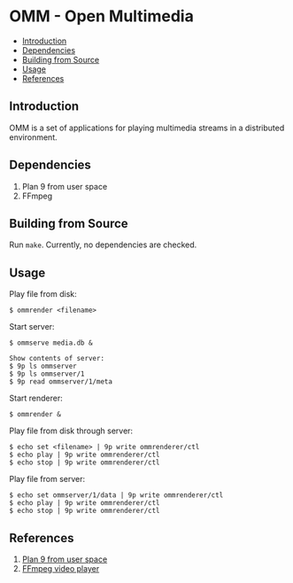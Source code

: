 # OMM - Open Multimedia

- [Introduction](https://github.com/captaingroove/omm-9p#introduction)
- [Dependencies](https://github.com/captaingroove/omm-9p#dependencies)
- [Building from Source](https://github.com/captaingroove/omm-9p#building-from-source)
- [Usage](https://github.com/captaingroove/omm-9p#usage)
- [References](https://github.com/captaingroove/omm-9p#references)

## Introduction

OMM is a set of applications for playing multimedia streams in a distributed environment.

## Dependencies

1. Plan 9 from user space
2. FFmpeg

## Building from Source

Run `make`. Currently, no dependencies are checked.

## Usage

Play file from disk:
```
$ ommrender <filename>
```

Start server:
```
$ ommserve media.db &
```

```
Show contents of server:
$ 9p ls ommserver
$ 9p ls ommserver/1
$ 9p read ommserver/1/meta
```

Start renderer:
```
$ ommrender &
```

Play file from disk through server:
```
$ echo set <filename> | 9p write ommrenderer/ctl
$ echo play | 9p write ommrenderer/ctl
$ echo stop | 9p write ommrenderer/ctl
```

Play file from server:
```
$ echo set ommserver/1/data | 9p write ommrenderer/ctl
$ echo play | 9p write ommrenderer/ctl
$ echo stop | 9p write ommrenderer/ctl
```

## References

1. [Plan 9 from user space](https://9fans.github.io/plan9port)
2. [FFmpeg video player](https://github.com/rambodrahmani/ffmpeg-video-player)

